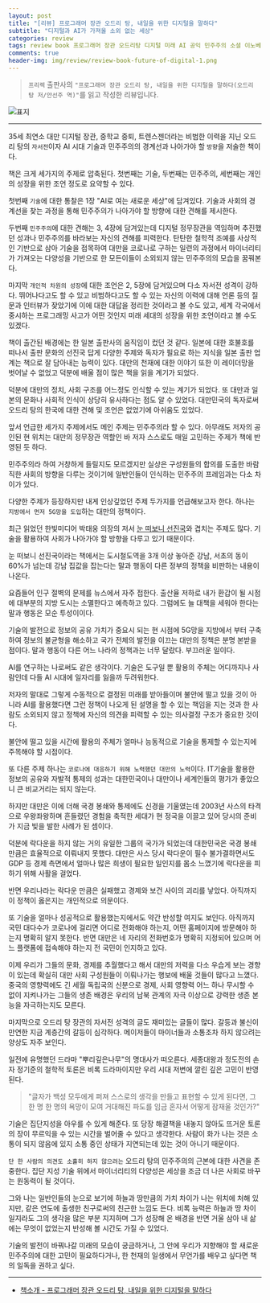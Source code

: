 ```yaml
---  
layout: post  
title: "[리뷰] 프로그래머 장관 오드리 탕, 내일을 위한 디지털을 말하다"  
subtitle: "디지털과 AI가 가져올 소외 없는 세상"  
categories: review 
tags: review book 프로그래머 장관 오드리탕 디지털 미래 AI 공익 민주주의 소셜 이노베이션 사고 프로그래밍        
comments: true  
header-img: img/review/review-book-future-of-digital-1.png
---  
```

  
> `프리렉` 출판사의 `"프로그래머 장관 오드리 탕, 내일을 위한 디지털을 말하다(오드리 탕 저/안선주 역)"`를 읽고 작성한 리뷰입니다.  

![표지](https://telegeam.github.io/assets/img/review/review-book-future-of-digital-1.png)  

---

35세 최연소 대만 디지털 장관, 중학교 중퇴, 트렌스젠더라는 비범한 이력을 지닌 오드리 탕의 `자서전`이자 AI 시대 기술과 민주주의의 경계선과 나아가야 할 `방향`을 저술한 책이다.

책은 크게 세가지의 주제로 압축된다. 첫번째는 기술, 두번째는 민주주의, 세번째는 개인의 성장을 위한 조언 정도로 요약할 수 있다. 

첫번째 `기술`에 대한 통찰은 1장 "AI로 여는 새로운 세상"에 담겨있다. 기술과 사회의 경계선을 찾는 과정을 통해 민주주의가 나아가야 할 방향에 대한 견해를 제시한다. 

두번째 `민주주의`에 대한 견해는 3, 4장에 담겨있는데 디지털 정무장관을 역임하며 추진했던 성과나 민주주의를 바라보는 자신의 견해를 피력한다. 탄탄한 철학적 조예를 사상적인 기반으로 삼아 기술을 접목하여 대만을 코로나로 구하는 일련의 과정에서 마이너리티가 가져오는 다양성을 기반으로 한 모든이들이 소외되지 않는 민주주의의 모습을 꿈꿔본다.

마지막 `개인적 차원의 성장`에 대한 조언은 2, 5장에 담겨있으며 다소 자서전 성격이 강하다. 뛰어나다고도 할 수 있고 비범하다고도 할 수 있는 자신의 이력에 대해 언론 등의 질문과 인터뷰가 잦았기에 이에 대한 대답을 정리한 것이라고 볼 수도 있고, 세계 각국에서 중시하는 프로그래밍 사고가 어떤 것인지 미래 세대의 성장을 위한 조언이라고 볼 수도 있겠다.

책이 출간된 배경에는 한 일본 출판사의 움직임이 컸던 것 같다. 일본에 대한 호불호를 떠나서 출판 문화의 선진국 답게 다양한 주제와 독자가 필요로 하는 지식을 일본 출판 업계는 책으로 잘 담아내는 능력이 있다. 대만의 천재에 대한 이야기 또한 이 레이더망을 벗어날 수 없었고 덕분에 배울 점이 많은 책을 읽을 계기가 되었다. 

덕분에 대만의 정치, 사회 구조를 어느정도 인식할 수 있는 계기가 되었다. 또 대만과 일본의 문화나 사회적 인식이 상당히 유사하다는 점도 알 수 있었다. 대만민국의 독자로써 오드리 탕의 한국에 대한 견해 및 조언은 없었기에 아쉬움도 있었다.

앞서 언급한 세가지 주제에서도 메인 주제는 민주주의라 할 수 있다. 아무래도 저자의 공인된 현 위치는 대만의 정무장관 역할인 바 저자 스스로도 매일 고민하는 주제가 책에 반영된 듯 하다. 

민주주의라 하여 거창하게 들릴지도 모르겠지만 실상은 구성원들의 합의를 도출한 바람직한 사회의 방향을 다루는 것이기에 일반인들이 인식하는 민주주의 프레임과는 다소 차이가 있다. 

다양한 주제가 등장하지만 내게 인상깊었던 주제 두가지를 언급해보고자 한다. 하나는 `지방에서 먼저 5G망을 도입`하는 대만의 정책이다.

최근 읽었던 한빛미디어 박태웅 의장의 저서 [눈 떠보니 선진국](https://telegeam.github.io/review/2021/08/11/review-book-developed-country-korea/)와 겹치는 주제도 많다. 기술을 활용하여 사회가 나아가야 할 방향을 다루고 있기 때문이다.

눈 떠보니 선진국이라는 책에서는 도시철도역을 3개 이상 놓아준 강남, 서초의 동이 60%가 넘는데 강남 집값을 잡는다는 말과 행동이 다른 정부의 정책을 비판하는 내용이 나온다. 

요즘들어 인구 절벽의 문제를 뉴스에서 자주 접한다. 출산율 저하로 내가 환갑이 될 시점에 대부분의 지방 도시는 소멸한다고 예측하고 있다. 그럼에도 늘 대책을 세워야 한다는 말과 행동은 모순 투성이이다.

기술의 발전으로 정보의 공유 가치가 중요시 되는 현 시점에 5G망을 지방에서 부터 구축하여 정보의 불균형을 해소하고 국가 전체의 발전을 이끄는 대만의 정책은 분명 본받을 점이다. 말과 행동이 다른 어느 나라의 정책과는 너무 달랐다. 부끄러운 일이다.

AI를 연구하는 나로써도 같은 생각이다. 기술은 도구일 뿐 활용의 주체는 어디까지나 사람인데 다들 AI 시대에 일자리를 잃을까 두려워한다. 

저자의 말대로 그렇게 수동적으로 결정된 미래를 받아들이며 불안에 떨고 있을 것이 아니라 AI를 활용했다면 그런 정책이 나오게 된 설명을 할 수 있는 책임을 지는 것과 한 사람도 소외되지 않고 정책에 자신의 의견을 피력할 수 있는 의사결정 구조가 중요한 것이다.

불안에 떨고 있을 시간에 활용의 주체가 얼마나 능동적으로 기술을 통제할 수 있는지에 주목해야 할 시점이다.

또 다른 주제 하나는 `코로나에 대응하기 위해 노력했던 대만의 노력`이다. IT기술을 활용한 정보의 공유와 자발적 통제의 성과는 대한민국이나 대만이나 세계인들의 평가가 좋았으니 큰 비교거리는 되지 않는다. 

하지만 대만은 이에 더해 국경 봉쇄와 통제에도 신경을 기울였는데 2003년 사스의 타격으로 우왕좌왕하며 흔들렸던 경험을 축적한 세대가 현 정국을 이끌고 있어 당시의 준비가 지금 빛을 발한 사례가 된 셈이다.

덕분에 락다운을 하지 않는 거의 유일한 그룹의 국가가 되었는데 대한민국은 국경 봉쇄만큼은 효율적으로 이뤄내지 못했다. 대만은 사스 당시 락다운이 필수 불가결하면서도 GDP 등 경제 측면에서 얼마나 많은 희생이 필요한 일인지를 몸소 느꼈기에 락다운을 피하기 위해 사활을 걸었다. 

반면 우리나라는 락다운 만큼은 실패했고 경제와 보건 사이의 괴리를 낳았다. 아직까지 이 정책이 옳은지는 개인적으로 의문이다. 

또 기술을 얼마나 성공적으로 활용했는지에서도 약간 반성할 여지도 보인다. 아직까지 국민 대다수가 코로나에 걸리면 어디로 전화해야 하는지, 어떤 홈페이지에 방문해야 하는지 명확히 알지 못한다. 반면 대만은 네 자리의 전화번호가 명확히 지정되어 있으며 어느 플랫폼에 접속해야 하는지 전 국민이 인지하고 있다. 

이제 우리가 그들의 문화, 경제를 추월했다고 해서 대만의 저력을 다소 우습게 보는 경향이 있는데 확실히 대만 사회 구성원들이 이뤄나가는 행보에 배울 것들이 많다고 느꼈다. 중국의 영향력에도 긴 세월 독립국의 신분으로 경제, 사회 영향력 어느 하나 무시할 수 없이 지켜나가는 그들의 생존 배경은 우리의 남북 관계의 자극 이상으로 강력한 생존 본능을 자극하는지도 모른다.

마지막으로 오드리 탕 장관의 자서전 성격의 글도 재미있는 글들이 많다. 갈등과 불신이 만연한 지금 계층간의 갈등이 심각하다. 메이저들이 마이너들과 소통조차 하지 않으려는 양상도 자주 보인다.

일전에 유명했던 드라마 "뿌리깊은나무"의 명대사가 떠오른다. 세종대왕과 정도전의 손자 정기준의 철학적 토론은 비록 드라마이지만 우리 시대 저변에 깔린 깊은 고민이 반영된다. 

> "글자가 백성 모두에게 퍼져 스스로의 생각을 만들고 표현할 수 있게 된다면, 그 한 명 한 명의 욕망이 모여 거대해진 파도를 임금 혼자서 어떻게 잠재울 것인가?"

기술은 집단지성을 아우를 수 있게 해준다. 또 당장 해결책을 내놓지 않아도 뜨거운 토론의 장이 무르익을 수 있는 시간을 벌어줄 수 있다고 생각한다. 사람이 화가 나는 것은 소통이 되지 않음에 있지 소통 중인 상태가 지연되는데 있는 것이 아니기 때문이다.

`단 한 사람의 의견도 소홀히 하지 않으려는` 오드리 탕의 민주주의의 근본에 대한 사견을 존중한다. 집단 지성 기술 위에서 마이너리티의 다양성은 세상을 조금 더 나은 사회로 바꾸는 원동력이 될 것이다.

그와 나는 일반인들의 눈으로 보기에 하늘과 땅만큼의 가치 차이가 나는 위치에 처해 있지만, 같은 연도에 출생한 친구로써의 친근한 느낌도 든다. 비록 능력은 하늘과 땅 차이일지라도 그의 생각을 많은 부분 지지하며 그가 성장해 온 배경을 반면 거울 삼아 내 삶에는 무엇이 없었는지 반성해 볼 시간도 가질 수 있었다.

기술의 발전이 바꿔나갈 미래의 모습이 궁금하거나, 그 안에 우리가 지향해야 할 새로운 민주주의에 대한 고민이 필요하다거나, 한 천재의 일생에서 무언가를 배우고 싶다면 책의 일독을 권하고 싶다.

---

* [책소개 - 프로그래머 장관 오드리 탕, 내일을 위한 디지털을 말하다](http://www.yes24.com/Product/Goods/102705938)



